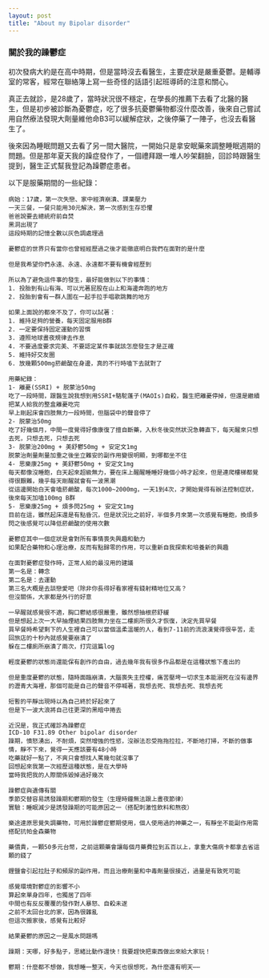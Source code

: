 ```yaml
---
layout: post
title: "About my Bipolar disorder"
---
```


### 關於我的躁鬱症

初次發病大約是在高中時期，但是當時沒去看醫生，主要症狀是嚴重憂鬱。是輔導室的常客，經常在聯絡簿上寫一些奇怪的話語引起班導師的注意和關心。

真正去就診，是28歲了，當時狀況很不穩定，在學長的推薦下去看了北醫的醫生，但是初步被診斷為憂鬱症，吃了很多抗憂鬱藥物都沒什麼改善，後來自己嘗試用自然療法發現大劑量維他命B3可以緩解症狀，之後停藥了一陣子，也沒去看醫生了。

後來因為睡眠問題又去看了另一間大醫院，一開始只是拿安眠藥來調整睡眠週期的問題。但是那年夏天我的躁症發作了，一個禮拜跟一堆人吵架翻臉，回診時跟醫生提到，醫生正式幫我登記為躁鬱症患者。

以下是服藥期間的一些紀錄：

```
病始：17歲，第一次失戀、家中經濟崩潰、課業壓力
一天三餐，一餐只能用30元解決，第一次感到生存恐懼
爸爸說要去總統府前自焚
黑洞出現了
這段時期的記憶全數以灰色調處理過
```

```
憂鬱症的世界只有當你也曾經經歷過之後才能徹底明白我們在面對的是什麼

但是我希望你們永遠、永遠、永遠都不要有機會經歷到

所以為了避免這件事的發生，最好能做到以下的事情：
1. 投胎到有山有海、可以光著屁股在山上和海邊奔跑的地方
2. 投胎到會有一群人圍在一起手拉手唱歌跳舞的地方

如果上面說的都來不及了，你可以試著：
1. 維持足夠的營養，每天固定服用B群
2. 一定要保持固定運動的習慣
3. 遵照地球晝夜規律去作息
4. 不要過度要求完美、不要認定某件事就該怎麼發生才是正確
5. 維持好交友圈
6. 放幾顆500mg菸鹼酸在身邊，真的不行時嗑下去就對了
```

```
用藥紀錄：
1- 離憂(SSRI) + 脱蒙治50mg
吃了一段時間，跟醫生說我想到用SSRI+駱駝蓬子(MAOIs)自殺，醫生把離憂停掉，但還是繼續把某人給我的整盒離憂吃完
早上剛起床會四肢無力一段時間，但腦袋中的聲音停了
2- 脱蒙治50mg
吃了好幾個月，中間一度覺得好像康復了擅自斷藥，入秋冬後突然狀況急轉直下，每天醒來只想去死，只想去死，只想去死
3- 脱蒙治200mg + 美舒鬱50mg + 安定文1mg
脱蒙治劑量劑量加重之後坐立難安的副作用變很明顯，到哪都坐不住
4- 思樂康25mg + 美舒鬱50mg + 安定文1mg
每天都像沒睡飽，白天起來超級無力，要在床上醒醒睡睡好幾個小時才起來，但是連爬樓梯都覺得很艱難，幾乎每天剛醒就會有一波黑潮
從這邊開始白天會嗑菸鹼酸，每次1000~2000mg，一天1到4次，才開始覺得有辦法控制症狀，後來每天加嗑100mg B群
5- 思樂康25mg + 煩多閃25mg + 安定文1mg
目前在這，雖然起床還是有點昏沉，但是狀況比之前好，半個多月來第一次感覺有睡飽，換煩多閃之後感覺可以降低菸鹼酸的使用次數
```

```
憂鬱症其中一個症狀是會對所有事情喪失興趣和動力
如果配合藥物和心理治療，反而有點歸零的作用，可以重新自我探索和培養新的興趣
```

```
在面對憂鬱症發作時，正常人給的最沒用的建議
第一名是：轉念
第二名是：去運動
第三名大概是去談戀愛吧（除非你長得好看家裡有錢射精地位又高？
但沒關係，大家都是外行的好意
```

```
一早醒就感覺很不適，胸口鬱結感很嚴重，雖然想抽根菸舒緩
但是想起上次一大早抽煙結果四肢無力坐在二樓廁所很久才恢復，決定先買早餐
買早餐時希望剩下的人生裡自己可以當個溫柔溫暖的人，看到7-11前的流浪漢覺得很辛苦，走回旅店的十秒內就感覺要崩潰了
躲在二樓廁所崩潰了兩次，打完這篇log
```

```
輕度憂鬱的狀態尚還能保有創作的自由，過去幾年我有很多作品都是在這種狀態下產出的

但是重度憂鬱的狀態，隨時面臨崩潰，大腦喪失主控權，痛苦壓垮一切求生本能溺死在沒有邊界的瀝青大海裡，那個可能是自己的聲音不停喊著，我想去死、我想去死、我想去死
```

```
短暫的平靜出現時以為自己終於好起來了
但是下一波大浪將自己往更深的黑暗中捲去
```

```
近況是，我正式確診為躁鬱症
ICD-10 F31.89 Other bipolar disorder
躁期，憤怒湧出，不耐煩，突然增強的性慾，沒辦法忍受拖拖拉拉，不斷地打掃，不斷的做事情，靜不下來，覺得一天應該要有48小時
吃藥就好一點了，不爽只會想找人罵幾句就沒事了
回想起來我第一次經歷這種狀態，是在大學時
當時我把我的人際關係毀掉過好幾次
```

```
躁鬱症與遺傳有關
季節交替容易誘發躁期和鬱期的發生（生理時鐘無法跟上晝夜節律）
實驗：睡眠減少是誘發躁期的可能原因之一（搭配刺激性飲料和熬夜）
```

```
樂途達原思覺失調藥物，可用於躁鬱症鬱期使用，個人使用過的神藥之一，有靜坐不能副作用需搭配抗帕金森藥物

藥價貴，一顆50多元台幣，之前這顆藥會讓每個月藥費拉到五百以上，拿重大傷病卡都拿去省這顆的錢了
```

```
鋰鹽會引起拉肚子和頻尿的副作用，而且治療劑量和中毒劑量很接近，過量是有致死可能
```

```
感覺環境對鬱症的影響不小
算起來單身四年，也獨居了四年
中間也有反反覆覆的發作對人暴怒、自殺未遂
之前不太回台北的家，因為很雜亂
但這次搬家後，感覺有比較好

結果憂鬱的原因之一是風水問題嗎
```

```
躁期：天哪，好多點子，思緒比動作還快！我要趕快把東西做出來給大家玩！

鬱期：什麼都不想做，我想睡一整天，今天也很想死，為什麼還有明天⋯⋯
```
